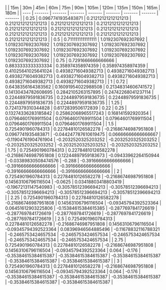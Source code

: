 | | 15m | 30m | 45m | 60m | 75m | 90m | 105m | 120m | 135m | 150m | 165m | 180m | 
| ---- | ------- | ------- | ------- | ------- | ------- | ------- | ------- | ------- |
| 0.25 | 0.0967741935483871 | 0.21212121212121213 | 0.21212121212121213 | 0.21212121212121213 | 0.21212121212121213 | 0.21212121212121213 | 0.21212121212121213 | 0.21212121212121213 | 0.21212121212121213 | 0.21212121212121213 | 0.21212121212121213 | 0.21212121212121213 | 
| 0.5 | 0.7111111111111111 | 1.0192307692307692 | 1.0192307692307692 | 1.0192307692307692 | 1.0192307692307692 | 1.0192307692307692 | 1.0192307692307692 | 1.0192307692307692 | 1.0192307692307692 | 1.0192307692307692 | 1.0192307692307692 | 1.0192307692307692 | 
| 0.75 | 0.7291666666666666 | 0.8833333333333334 | 0.358974358974359 | 0.358974358974359 | 0.41025641025641024 | 0.49382716049382713 | 0.49382716049382713 | 0.49382716049382713 | 0.49382716049382713 | 0.49382716049382713 | 0.49382716049382713 | 0.49382716049382713 | 
| 1 | 0.72 | 0.6438356164383562 | 0.16091954022988508 | 0.21348314606741572 | 0.14130434782608695 | 0.2842105263157895 | 0.24742268041237114 | 0.22448979591836735 | 0.22448979591836735 | 0.22448979591836735 | 0.22448979591836735 | 0.22448979591836735 | 
| 1.25 | 0.7241379310344828 | 0.6172839506172839 | 0.22 | 0.25 | 0.13274336283185842 | 0.25862068965517243 | 0.168141592920354 | 0.07964601769911504 | 0.07964601769911504 | 0.07964601769911504 | 0.07964601769911504 | 0.07964601769911504 | 
| 1.5 | 0.7254901960784313 | 0.22784810126582278 | -0.21686746987951808 | 0.0967741935483871 | -0.044247787610619475 | 0.06666666666666667 | -0.11904761904761904 | -0.2032520325203252 | -0.2032520325203252 | -0.2032520325203252 | -0.2032520325203252 | -0.2032520325203252 | 
| 1.75 | 0.7254901960784313 | 0.22784810126582278 | -0.21686746987951808 | 0.12244897959183673 | -0.09433962264150944 | -0.03389830508474576 | -0.288 | -0.39166666666666666 | -0.39166666666666666 | -0.39166666666666666 | -0.39166666666666666 | -0.39166666666666666 | 
| 2 | 0.7254901960784313 | 0.22784810126582278 | -0.21686746987951808 | 0.14563106796116504 | -0.0625 | 0.03418803418803419 | -0.19672131147540983 | -0.30578512396694213 | -0.30578512396694213 | -0.30578512396694213 | -0.30578512396694213 | -0.30578512396694213 | 
| 2.25 | 0.7254901960784313 | 0.22784810126582278 | -0.21686746987951808 | 0.14563106796116504 | -0.09345794392523364 | 0.06451612903225806 | -0.15384615384615385 | -0.2877697841726619 | -0.2877697841726619 | -0.2877697841726619 | -0.2877697841726619 | -0.2877697841726619 | 
| 2.5 | 0.7254901960784313 | 0.22784810126582278 | -0.21686746987951808 | 0.14563106796116504 | -0.09345794392523364 | 0.08396946564885496 | -0.11678832116788321 | -0.2465753424657534 | -0.2465753424657534 | -0.2465753424657534 | -0.2465753424657534 | -0.2465753424657534 | 
| 2.75 | 0.7254901960784313 | 0.22784810126582278 | -0.21686746987951808 | 0.14563106796116504 | -0.09345794392523364 | 0.064 | -0.176 | -0.35384615384615387 | -0.35384615384615387 | -0.35384615384615387 | -0.35384615384615387 | -0.35384615384615387 | 
| 3 | 0.7254901960784313 | 0.22784810126582278 | -0.21686746987951808 | 0.14563106796116504 | -0.09345794392523364 | 0.064 | -0.176 | -0.35384615384615387 | -0.35384615384615387 | -0.35384615384615387 | -0.35384615384615387 | -0.35384615384615387 | 
